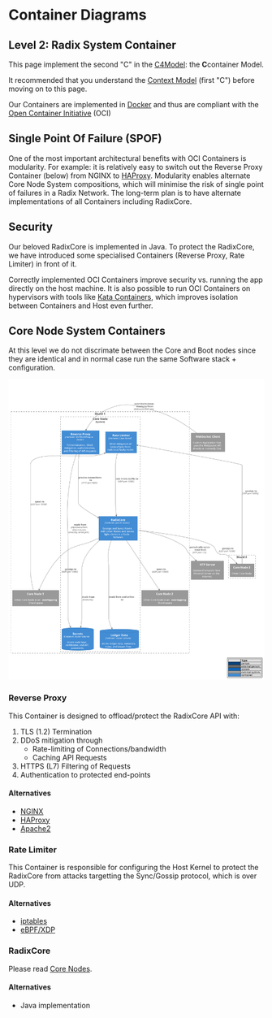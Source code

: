 # Container Diagrams

## Level 2: Radix System Container

This page implement the second "C" in the [C4Model](https://c4model.com/#coreDiagrams): the **C**container Model.

It recommended that you understand the [Context Model](c4_context.md) \(first "C"\) before moving on to this page.

Our Containers are implemented in [Docker](https://www.docker.com/) and thus are compliant with the [Open Container Initiative](https://www.opencontainers.org/) \(OCI\)

## Single Point Of Failure \(SPOF\)

One of the most important architectural benefits with OCI Containers is modularity. For example: it is relatively easy to switch out the Reverse Proxy Container \(below\) from NGINX to [HAProxy](http://www.haproxy.org/). Modularity enables alternate Core Node System compositions, which will minimise the risk of single point of failures in a Radix Network. The long-term plan is to have alternate implementations of all Containers including RadixCore.

## Security

Our beloved RadixCore is implemented in Java. To protect the RadixCore, we have introduced some specialised Containers \(Reverse Proxy, Rate Limiter\) in front of it.

Correctly implemented OCI Containers improve security vs. running the app directly on the host machine. It is also possible to run OCI Containers on hypervisors with tools like [Kata Containers](https://katacontainers.io/), which improves isolation between Containers and Host even further.

## Core Node System Containers

At this level we do not discrimate between the Core and Boot nodes since they are identical and in normal case run the same Software stack + configuration.

![c4\_node\_containers.puml](../../../.gitbook/assets/c4_node_container.svg)

### Reverse Proxy

This Container is designed to offload/protect the RadixCore API with:

1. TLS \(1.2\) Termination
2. DDoS mitigation through
   * Rate-limiting of Connections/bandwidth
   * Caching API Requests
3. HTTPS \(L7\) Filtering of Requests
4. Authentication to protected end-points

#### Alternatives

* [NGINX](https://www.nginx.com/)
* [HAProxy](http://www.haproxy.org/)
* [Apache2](https://httpd.apache.org/)

### Rate Limiter

This Container is responsible for configuring the Host Kernel to protect the RadixCore from attacks targetting the Sync/Gossip protocol, which is over UDP.

#### Alternatives

* [iptables](https://linux.die.net/man/8/iptables)
* [eBPF/XDP](https://www.netronome.com/blog/bpf-ebpf-xdp-and-bpfilter-what-are-these-things-and-what-do-they-mean-enterprise/)

### RadixCore

Please read [Core Nodes](c4_context.md).

#### Alternatives

* Java implementation

